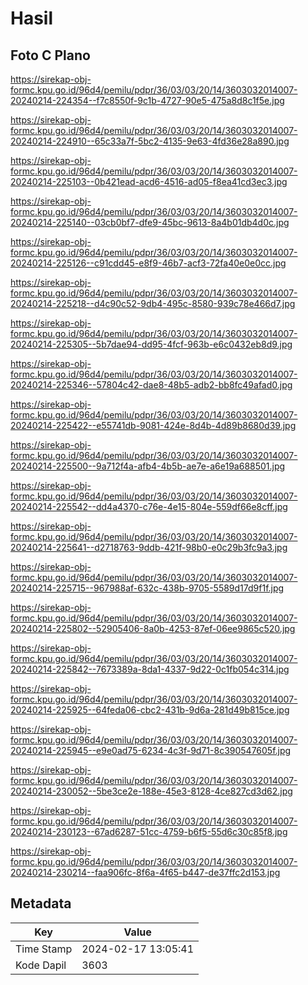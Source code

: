# Hasil

## Foto C Plano

https://sirekap-obj-formc.kpu.go.id/96d4/pemilu/pdpr/36/03/03/20/14/3603032014007-20240214-224354--f7c8550f-9c1b-4727-90e5-475a8d8c1f5e.jpg

https://sirekap-obj-formc.kpu.go.id/96d4/pemilu/pdpr/36/03/03/20/14/3603032014007-20240214-224910--65c33a7f-5bc2-4135-9e63-4fd36e28a890.jpg

https://sirekap-obj-formc.kpu.go.id/96d4/pemilu/pdpr/36/03/03/20/14/3603032014007-20240214-225103--0b421ead-acd6-4516-ad05-f8ea41cd3ec3.jpg

https://sirekap-obj-formc.kpu.go.id/96d4/pemilu/pdpr/36/03/03/20/14/3603032014007-20240214-225140--03cb0bf7-dfe9-45bc-9613-8a4b01db4d0c.jpg

https://sirekap-obj-formc.kpu.go.id/96d4/pemilu/pdpr/36/03/03/20/14/3603032014007-20240214-225126--c91cdd45-e8f9-46b7-acf3-72fa40e0e0cc.jpg

https://sirekap-obj-formc.kpu.go.id/96d4/pemilu/pdpr/36/03/03/20/14/3603032014007-20240214-225218--d4c90c52-9db4-495c-8580-939c78e466d7.jpg

https://sirekap-obj-formc.kpu.go.id/96d4/pemilu/pdpr/36/03/03/20/14/3603032014007-20240214-225305--5b7dae94-dd95-4fcf-963b-e6c0432eb8d9.jpg

https://sirekap-obj-formc.kpu.go.id/96d4/pemilu/pdpr/36/03/03/20/14/3603032014007-20240214-225346--57804c42-dae8-48b5-adb2-bb8fc49afad0.jpg

https://sirekap-obj-formc.kpu.go.id/96d4/pemilu/pdpr/36/03/03/20/14/3603032014007-20240214-225422--e55741db-9081-424e-8d4b-4d89b8680d39.jpg

https://sirekap-obj-formc.kpu.go.id/96d4/pemilu/pdpr/36/03/03/20/14/3603032014007-20240214-225500--9a712f4a-afb4-4b5b-ae7e-a6e19a688501.jpg

https://sirekap-obj-formc.kpu.go.id/96d4/pemilu/pdpr/36/03/03/20/14/3603032014007-20240214-225542--dd4a4370-c76e-4e15-804e-559df66e8cff.jpg

https://sirekap-obj-formc.kpu.go.id/96d4/pemilu/pdpr/36/03/03/20/14/3603032014007-20240214-225641--d2718763-9ddb-421f-98b0-e0c29b3fc9a3.jpg

https://sirekap-obj-formc.kpu.go.id/96d4/pemilu/pdpr/36/03/03/20/14/3603032014007-20240214-225715--967988af-632c-438b-9705-5589d17d9f1f.jpg

https://sirekap-obj-formc.kpu.go.id/96d4/pemilu/pdpr/36/03/03/20/14/3603032014007-20240214-225802--52905406-8a0b-4253-87ef-06ee9865c520.jpg

https://sirekap-obj-formc.kpu.go.id/96d4/pemilu/pdpr/36/03/03/20/14/3603032014007-20240214-225842--7673389a-8da1-4337-9d22-0c1fb054c314.jpg

https://sirekap-obj-formc.kpu.go.id/96d4/pemilu/pdpr/36/03/03/20/14/3603032014007-20240214-225925--64feda06-cbc2-431b-9d6a-281d49b815ce.jpg

https://sirekap-obj-formc.kpu.go.id/96d4/pemilu/pdpr/36/03/03/20/14/3603032014007-20240214-225945--e9e0ad75-6234-4c3f-9d71-8c390547605f.jpg

https://sirekap-obj-formc.kpu.go.id/96d4/pemilu/pdpr/36/03/03/20/14/3603032014007-20240214-230052--5be3ce2e-188e-45e3-8128-4ce827cd3d62.jpg

https://sirekap-obj-formc.kpu.go.id/96d4/pemilu/pdpr/36/03/03/20/14/3603032014007-20240214-230123--67ad6287-51cc-4759-b6f5-55d6c30c85f8.jpg

https://sirekap-obj-formc.kpu.go.id/96d4/pemilu/pdpr/36/03/03/20/14/3603032014007-20240214-230214--faa906fc-8f6a-4f65-b447-de37ffc2d153.jpg


## Metadata

| Key        | Value               |
| ---------- | ------------------- |
| Time Stamp | 2024-02-17 13:05:41 |
| Kode Dapil | 3603                |



